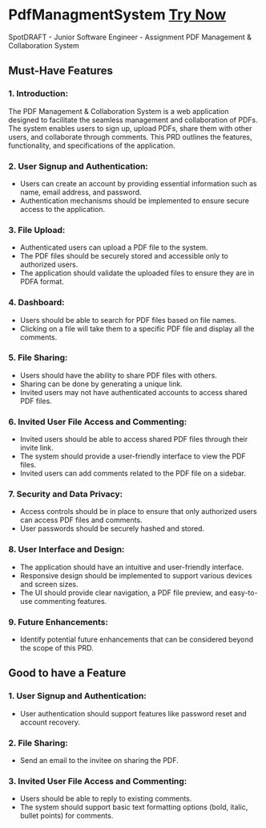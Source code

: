 # PdfManagmentSystem [Try Now](https://pdfmanagmentsystem-production.up.railway.app/)
SpotDRAFT - Junior Software Engineer - Assignment
PDF Management & Collaboration System

## Must-Have Features

### 1. Introduction:
The PDF Management & Collaboration System is a web application designed to facilitate the seamless management and collaboration of PDFs. The system enables users to sign up, upload PDFs, share them with other users, and collaborate through comments. This PRD outlines the features, functionality, and specifications of the application.

### 2. User Signup and Authentication:
- Users can create an account by providing essential information such as name, email address, and password.
- Authentication mechanisms should be implemented to ensure secure access to the application.

### 3. File Upload:
- Authenticated users can upload a PDF file to the system.
- The PDF files should be securely stored and accessible only to authorized users.
- The application should validate the uploaded files to ensure they are in PDFA format.

### 4. Dashboard:
- Users should be able to search for PDF files based on file names.
- Clicking on a file will take them to a specific PDF file and display all the comments.

### 5. File Sharing:
- Users should have the ability to share PDF files with others.
- Sharing can be done by generating a unique link.
- Invited users may not have authenticated accounts to access shared PDF files.

### 6. Invited User File Access and Commenting:
- Invited users should be able to access shared PDF files through their invite link.
- The system should provide a user-friendly interface to view the PDF files.
- Invited users can add comments related to the PDF file on a sidebar.

### 7. Security and Data Privacy:
- Access controls should be in place to ensure that only authorized users can access PDF files and comments.
- User passwords should be securely hashed and stored.

### 8. User Interface and Design:
- The application should have an intuitive and user-friendly interface.
- Responsive design should be implemented to support various devices and screen sizes.
- The UI should provide clear navigation, a PDF file preview, and easy-to-use commenting features.

### 9. Future Enhancements:
- Identify potential future enhancements that can be considered beyond the scope of this PRD.

## Good to have a Feature

### 1. User Signup and Authentication:
- User authentication should support features like password reset and account recovery.

### 2. File Sharing:
- Send an email to the invitee on sharing the PDF.

### 3. Invited User File Access and Commenting:
- Users should be able to reply to existing comments.
- The system should support basic text formatting options (bold, italic, bullet points) for comments.

